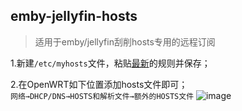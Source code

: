## emby-jellyfin-hosts
>适用于emby/jellyfin刮削hosts专用的远程订阅

1.新建`/etc/myhosts`文件，粘贴[最新](https://raw.githubusercontent.com/CodeFishK/emby-jellyfin-hosts/main/remote-submit.host)的规则并保存；  

2.在OpenWRT如下位置添加hosts文件即可；  
`网络→DHCP/DNS→HOSTS和解析文件→额外的HOSTS文件`
![image](https://user-images.githubusercontent.com/38446347/183243476-bbffaf0f-645d-4df9-95f9-814db44029b5.png)
